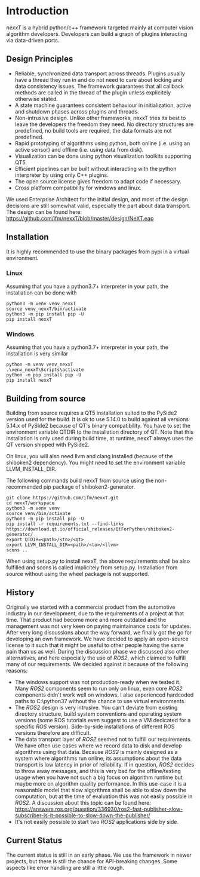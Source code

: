 # Introduction

*nexxT* is a hybrid python/c++ framework targeted mainly at computer vision algorithm developers. Developers can build a graph of plugins interacting via data-driven ports. 

## Design Principles

- Reliable, synchronized data transport across threads. Plugins usually have a thread they run in and do not need to care about locking and data consistency issues. The framework guarantees that all callback methods are called in the thread of the plugin unless explicitely otherwise stated.
- A state machine guarantees consistent behaviour in initialization, active and shutdown phases across plugins and threads.
- Non-intrusive design. Unlike other frameworks, nexxT tries its best to leave the developers the freedom they need. No directory structures are predefined, no build tools are required, the data formats are not predefined.
- Rapid prototyping of algorithms using python, both online (i.e. using an active sensor) and offline (i.e. using data from disk).
- Visualization can be done using python visualization toolkits supporting QT5.
- Efficient pipelines can be built without interacting with the python interpreter by using only C++ plugins.
- The open source license gives freedom to adapt code if necessary.
- Cross platform compatibility for windows and linux.

We used Enterprise Architect for the initial design, and most of the design decisions are still somewhat valid, especially the part about data transport. The design can be found here: https://github.com/ifm/nexxT/blob/master/design/NeXT.eap

## Installation

It is highly recommended to use the binary packages from pypi in a virtual environment.

### Linux

Assuming that you have a python3.7+ interpreter in your path, the installation can be done with

    python3 -m venv venv_nexxT
    source venv_nexxT/bin/activate
    python3 -m pip install pip -U
    pip install nexxT
    
### Windows

Assuming that you have a python3.7+ interpreter in your path, the installation is very similar

    python -m venv venv_nexxT
    .\venv_nexxT\Scripts\activate
    python -m pip install pip -U
    pip install nexxT

## Building from source

Building from source requires a QT5 installation suited to the PySide2 version used for the build. It is ok to use 5.14.0 to build against all versions 5.14.x of PySide2 because of QT's binary compatibility. You have to set the environment variable QTDIR to the installation directory of QT. Note that this installation is only used during build time, at runtime, nexxT always uses the QT version shipped with PySide2.

On linux, you will also need llvm and clang installed (because of the shiboken2 dependency). You might need to set the environment variable LLVM_INSTALL_DIR.

The following commands build nexxT from source using the non-recommended pip package of shiboken2-generator.

    git clone https://github.com/ifm/nexxT.git
    cd nexxT/workspace
    python3 -m venv venv
    source venv/bin/activate
    python3 -m pip install pip -U
    pip install -r requirements.txt --find-links https://download.qt.io/official_releases/QtForPython/shiboken2-generator/
    export QTDIR=<path>/<to>/<qt>
    export LLVM_INSTALL_DIR=<path>/<to>/<llvm>
    scons ..
    
When using setup.py to install nexxT, the above requirements shall be also fulfilled and scons is called implicitely from setup.py. Installation from source without using the wheel package is not supported.

## History

Originally we started with a commercial product from the automotive industry in our development, due to the requirements of a project at that time. That product had become more and more outdated and the management was not very keen on paying maintainance costs for updates. After very long discussions about the way forward, we finally got the go for developing an own framework. We have decided to apply an open-source license to it such that it might be useful to other people having the same pain than us as well. During the discussion phase we discussed also other alternatives, and here especially the use of *ROS2*, which claimed to fulfill many of our requirements. We decided against it because of the following reasons:
- The windows support was not production-ready when we tested it. Many *ROS2* components seem to run only on linux, even core *ROS2* components didn't work well on windows. I also experienced hardcoded paths to C:\python37 without the chance to use virtual environments.
- The *ROS2* design is very intrusive. You can't deviate from existing directory structure, build system conventions and operating system versions (some ROS tutorials even suggest to use a VM dedicated for a specific *ROS* version). Side-by-side installations of different ROS versions therefore are difficult.
- The data transport layer of *ROS2* seemed not to fulfill our requirements. We have often use cases where we record data to disk and develop algorithms using that data. Because *ROS2* is mainly designed as a system where algorithms run online, its assumptions about the data transport is low latency in prior of reliability. If in question, *ROS2* decides to throw away messages, and this is very bad for the offline/testing usage when you have not such a big focus on algorithm runtime but maybe more on algorithm quality performance. In this use-case it is a reasonable model that slow algorithms shall be able to slow down the computation, but at the time of evaluation this was not easily possible in *ROS2*. A discussion about this topic can be found here: https://answers.ros.org/question/336930/ros2-fast-publisher-slow-subscriber-is-it-possible-to-slow-down-the-publisher/
- It's not easily possible to start two *ROS2* applications side by side.

## Current Status

The current status is still in an early phase. We use the framework in newer projects, but there is still the chance for API-breaking changes. Some aspects like error handling are still a little rough.
